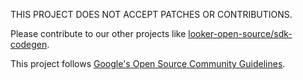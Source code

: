 THIS PROJECT DOES NOT ACCEPT PATCHES OR CONTRIBUTIONS.

Please contribute to our other projects like [looker-open-source/sdk-codegen](https://github.com/looker-open-source/sdk-codegen). 

This project follows [Google's Open Source Community Guidelines](https://opensource.google/conduct/).


